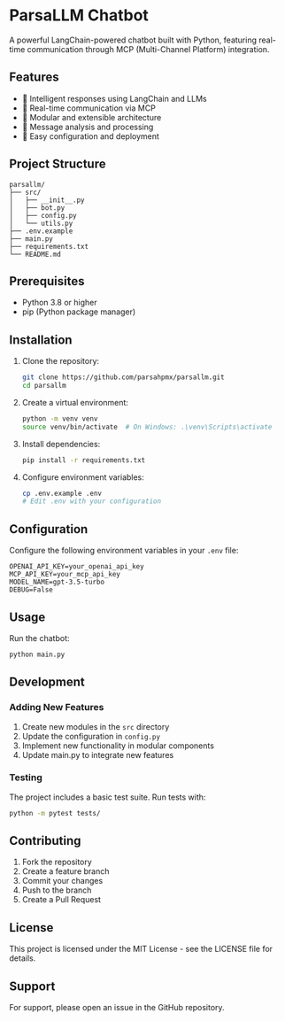 # ParsaLLM Chatbot

A powerful LangChain-powered chatbot built with Python, featuring real-time communication through MCP (Multi-Channel Platform) integration.

## Features

- 🤖 Intelligent responses using LangChain and LLMs
- 🔄 Real-time communication via MCP
- 🎯 Modular and extensible architecture
- 📝 Message analysis and processing
- 🔧 Easy configuration and deployment

## Project Structure

```
parsallm/
├── src/
│   ├── __init__.py
│   ├── bot.py
│   ├── config.py
│   └── utils.py
├── .env.example
├── main.py
├── requirements.txt
└── README.md
```

## Prerequisites

- Python 3.8 or higher
- pip (Python package manager)

## Installation

1. Clone the repository:
   ```bash
   git clone https://github.com/parsahpmx/parsallm.git
   cd parsallm
   ```

2. Create a virtual environment:
   ```bash
   python -m venv venv
   source venv/bin/activate  # On Windows: .\venv\Scripts\activate
   ```

3. Install dependencies:
   ```bash
   pip install -r requirements.txt
   ```

4. Configure environment variables:
   ```bash
   cp .env.example .env
   # Edit .env with your configuration
   ```

## Configuration

Configure the following environment variables in your `.env` file:

```env
OPENAI_API_KEY=your_openai_api_key
MCP_API_KEY=your_mcp_api_key
MODEL_NAME=gpt-3.5-turbo
DEBUG=False
```

## Usage

Run the chatbot:

```bash
python main.py
```

## Development

### Adding New Features

1. Create new modules in the `src` directory
2. Update the configuration in `config.py`
3. Implement new functionality in modular components
4. Update main.py to integrate new features

### Testing

The project includes a basic test suite. Run tests with:

```bash
python -m pytest tests/
```

## Contributing

1. Fork the repository
2. Create a feature branch
3. Commit your changes
4. Push to the branch
5. Create a Pull Request

## License

This project is licensed under the MIT License - see the LICENSE file for details.

## Support

For support, please open an issue in the GitHub repository.